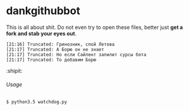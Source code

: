 # dankgithubbot

This is all about shit. Do not even try to open these files, better just **get a fork and stab your eyes out**. 

```
[21:16] Truncated: Гринозник, спой Летова
[21:17] Truncated: А Борю он не знает
[21:17] Truncated: Но если Сайлент запилит сурсы бота
[21:17] Truncated: То добавим Борю
```

:shipit:

###### Usage
`$ python3.5 watchdog.py`
